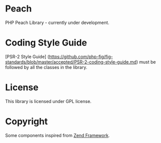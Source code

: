 Peach
=====

PHP Peach Library - currently under development.

Coding Style Guide
=====

[PSR-2 Style Guide] (https://github.com/php-fig/fig-standards/blob/master/accepted/PSR-2-coding-style-guide.md) must be followed
by all the classes in the library.

License
=====

This library is licensed under GPL license.

Copyright
=====

Some components inspired from [Zend Framework](https://github.com/zendframework/zf2/).
